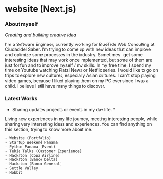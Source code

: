 # website (Next.js)

### About myself

*Creating and building creative idea*

I'm a Software Engineer, currently working for BlueTide Web Consulting at Ciudad del Saber. 
I’m trying to come up with new ideas that can improve and optimize some processes in the industry. Sometimes I get some interesting ideas that may work once implemented, 
but some of them are just for fun and to improve myself / my skills. In my free time, I spend my time on Youtube watching Platzi News or Netflix series. 
I would like to go on trips to explore new cultures, especially Asian cultures. I can't stop playing video games, because I liked playing them on my PC ever since I was a child. 
I believe I still have many things to discover.

### Latest Works

* Sharing updates projects or events in my day life. *

Living new experiences in my life journey, meeting interesting people, while sharing very interesting ideas and experiences. 
You can find anything on this section, trying to know more about me.

    - Website (Portfolio)
    - Startup Weekend Panama
    - Python Panama (Event)
    - Tekie Talks (Customer Experience)
    - Hackaton (Copa Airline)
    - Hackaton (Banco Delta)
    - Hackaton (Banco General)
    - Settle Valley
    - Hobbit
